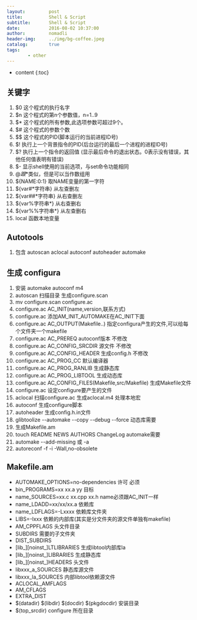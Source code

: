 ```yaml
---
layout:         post
title:          Shell & Script
subtitle:       Shell & Script
date:           2016-08-02 10:37:00
author:         nomadli
header-img:     ../img/bg-coffee.jpeg
catalog:        true
tags:
        - other
---
```


* content
{:toc}

## 关键字
1.  $0 这个程式的执行名字
2.  $n 这个程式的第n个参数值，n=1..9
3.  $* 这个程式的所有参数,此选项参数可超过9个。
4.  $# 这个程式的参数个数
5.  $$ 这个程式的PID(脚本运行的当前进程ID号)
6.  $! 执行上一个背景指令的PID(后台运行的最后一个进程的进程ID号)
7.  $? 执行上一个指令的返回值 (显示最后命令的退出状态。0表示没有错误，其他任何值表明有错误)
8.  $- 显示shell使用的当前选项，与set命令功能相同
9.  $@ 跟$*类似，但是可以当作数组用
10. ${NAME:0:1} 取NAME变量的第一字符
11. ${var#*字符串}  从左查删左
12. ${var##*字符串} 从右查删左 
13. ${var%字符串*}  从右查删右 
14. ${var%%字符串*} 从左查删右
15. local 函数本地变量

## Autotools
01. 包含 autoscan aclocal autoconf autoheader automake

## 生成 configura
01. 安装 automake autoconf m4
02. autoscan 扫描目录 生成configure.scan
03. mv configure.scan configure.ac
04. configure.ac AC_INIT(name,version,联系方式)
05. configure.ac 添加AM_INIT_AUTOMAKE在AC_INIT下面
06. configure.ac AC_OUTPUT(Makefile..) 指定configura产生的文件,可以给每个文件夹一个makefile
07. configure.ac AC_PREREQ autoconf版本 不修改
08. configure.ac AC_CONFIG_SRCDIR 源文件 不修改
09. configure.ac AC_CONFIG_HEADER 生成config.h 不修改
10. configure.ac AC_PROG_CC 默认编译器
11. configure.ac AC_PROG_RANLIB 生成静态库
12. configure.ac AC_PROG_LIBTOOL 生成动态库
13. configure.ac AC_CONFIG_FILES(Makefile,src/Makefile) 生成Makefile文件
14. configure.ac 设定configure要产生的文件
15. aclocal 扫描configure.ac 生成aclocal.m4 处理本地宏
16. autoconf 生成configure脚本
17. autoheader 生成config.h.in文件
18. glibtoolize --automake --copy --debug --force 动态库需要
19. 生成Makefile.am
20. touch README NEWS AUTHORS ChangeLog automake需要
21. automake --add-missing 或 -a
22. autoreconf -f -i -Wall,no-obsolete

## Makefile.am
* AUTOMAKE_OPTIONS=no-dependencies 许可 必须
* bin_PROGRAMS=xx xx.a yy 目标
* name_SOURCES=xx.c xx.cpp xx.h name必须跟AC_INIT一样
* name_LDADD=xx/xx/xx.a 依赖库
* name_LDFLAGS=-Lxxxx 依赖库文件夹
* LIBS=-lxxx 依赖的内部库(其实是分文件夹的源文件单独有makefile)
* AM_CPPFLAGS 头文件目录
* SUBDIRS 需要的子文件夹
* DIST_SUBDIRS
* [lib_][noinst_]LTLIBRARIES 生成libtool内部库la
* [lib_][noinst_]LIBRARIES 生成静态库
* [lib_][noinst_]HEADERS 头文件
* libxxx_a_SOURCES 静态库源文件
* libxxx_la_SOURCES 内部libtool依赖源文件
* ACLOCAL_AMFLAGS
* AM_CFLAGS
* EXTRA_DIST
* $(datadir) $(libdir) $(docdir) $(pkgdocdir) 安装目录
* $(top_srcdir) configure 所在目录











